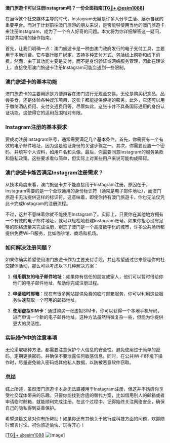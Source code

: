 **澳门旅遊卡可以注册Instagram吗？一份全面指南[[TG💪+ @esim1088](https://t.me/s/esim1088)]**

在当今这个社交媒体主导的时代，Instagram无疑是许多人分享生活、展示自我的重要平台。而对于计划前往澳门旅游的朋友来说，是否能够使用当地的澳门旅遊卡来注册Instagram，成为了一个令人好奇的问题。本文将为你详细解答这一疑问，并提供实用的操作指南。

首先，让我们明确一点：澳门旅遊卡是一种由澳门政府发行的电子支付工具，主要用于本地消费。它与银行账户绑定，支持多种支付方式，包括线上购物和线下消费。然而，由于其功能主要是支付，而不是身份验证或网络服务管理，因此在理论上，直接使用澳门旅遊卡注册Instagram可能会遇到一些限制。

### 澳门旅遊卡的基本功能

澳门旅遊卡的主要用途是方便游客在澳门进行无现金交易。无论是购买纪念品、品尝美食，还是体验各种娱乐项目，这张卡都能提供便捷的服务。此外，它还可以用于缴纳酒店费用、支付交通费用等。尽管如此，这张卡并不具备国际通用的身份认证功能，这使得它的适用范围相对有限。

### Instagram注册的基本要求

要成功注册Instagram账号，通常需要满足几个基本条件。首先，你需要有一个有效的电子邮件地址，因为这是验证身份的关键步骤之一。其次，你需要设置一个密码，并填写个人资料，如用户名和头像。最后，你需要同意Instagram的服务条款和隐私政策。这些要求看似简单，但实际上对某些用户来说可能构成障碍。

### 澳门旅遊卡能否满足Instagram注册需求？

从技术角度来看，澳门旅遊卡并不能直接用于Instagram注册。原因在于，Instagram需要的是一个全球通用的身份标识符（通常是电子邮件地址），而澳门旅遊卡无法提供这样的标识符。这意味着，即使你持有澳门旅遊卡，你也无法仅凭此卡完成Instagram的注册流程。

不过，这并不意味着你就不能使用Instagram了。实际上，只要你在其他地方拥有一个有效的电子邮件地址，就可以轻松地创建Instagram账号。如果你担心没有足够的网络流量来完成注册，别忘了澳门是一个高度数字化的城市，许多公共场所都提供免费Wi-Fi服务，比如咖啡馆、商场和机场。

### 如何解决注册问题？

如果你确实希望使用澳门旅遊卡作为主要支付手段，并且希望通过它来管理你的社交媒体活动，那么可以考虑以下几种解决方案：

1. **借用朋友的电子邮件地址**：如果你有信任的朋友或家人，他们可以暂时借给你他们的电子邮件地址，帮助你完成注册过程。
   
2. **申请临时邮箱**：现在有很多网站提供免费的临时邮箱服务，你可以利用这些服务快速获取一个可用的邮箱地址。

3. **使用虚拟SIM卡**：通过购买一张虚拟SIM卡，你可以获得一个本地手机号码，进而申请一个新的电子邮件地址。这种方法虽然稍微复杂一些，但能为你提供更大的灵活性。

### 实际操作中的注意事项

无论采取哪种方法，都需要注意保护个人信息的安全性。避免使用过于简单的密码，定期更换密码，并确保不要泄露任何敏感信息。同时，在公共Wi-Fi环境下操作时，尽量避免输入密码或其他私人数据，以防被恶意软件窃取。

### 总结

综上所述，虽然澳门旅遊卡本身无法直接用于Instagram注册，但这并不妨碍你享受社交媒体带来的乐趣。只要你能找到合适的替代方案，比如借用别人的邮箱或者申请临时邮箱，就能顺利完成注册。在这个过程中，记得始终关注网络安全，确保自己的隐私得到妥善保护。

希望这篇文章对你有所帮助！如果你还有其他关于旅行或科技方面的问题，欢迎随时留言讨论。祝你旅途愉快，玩得开心！

[[TG💪+ @esim1088](https://t.me/s/esim1088) ![Image](https://i.postimg.cc/4NQfJmqS/Snipaste-2025-05-13-00-14-12.png)]
